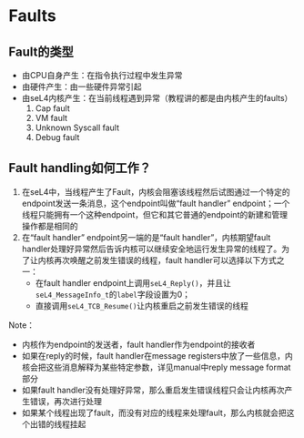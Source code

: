 # Faults

## Fault的类型
- 由CPU自身产生：在指令执行过程中发生异常
- 由硬件产生：由一些硬件异常引起
- 由seL4内核产生：在当前线程遇到异常（教程讲的都是由内核产生的faults）
	1. Cap fault
	2. VM fault
	3. Unknown Syscall fault
	4. Debug fault

## Fault handling如何工作？
1. 在seL4中，当线程产生了Fault，内核会阻塞该线程然后试图通过一个特定的endpoint发送一条消息，这个endpoint叫做“fault handler” endpoint；一个线程只能拥有一个这种endpoint，但它和其它普通的endpoint的新建和管理操作都是相同的
2. 在“fault handler” endpoint另一端的是“fault handler”，内核期望fault handler处理好异常然后告诉内核可以继续安全地运行发生异常的线程了。为了让内核再次唤醒之前发生错误的线程，fault handler可以选择以下方式之一：
	- 在fault handler endpoint上调用`seL4_Reply()`，并且让`seL4_MessageInfo_t`的`label`字段设置为0；
	- 直接调用`seL4_TCB_Resume()`让内核重启之前发生错误的线程

Note：
- 内核作为endpoint的发送者，fault handler作为endpoint的接收者
- 如果在reply的时候，fault handler在message registers中放了一些信息，内核会把这些消息解释为某些特定参数，详见manual中reply message format部分
- 如果fault handler没有处理好异常，那么重启发生错误线程只会让内核再次产生错误，再次进行处理
- 如果某个线程出现了fault，而没有对应的线程来处理fault，那么内核就会把这个出错的线程挂起




